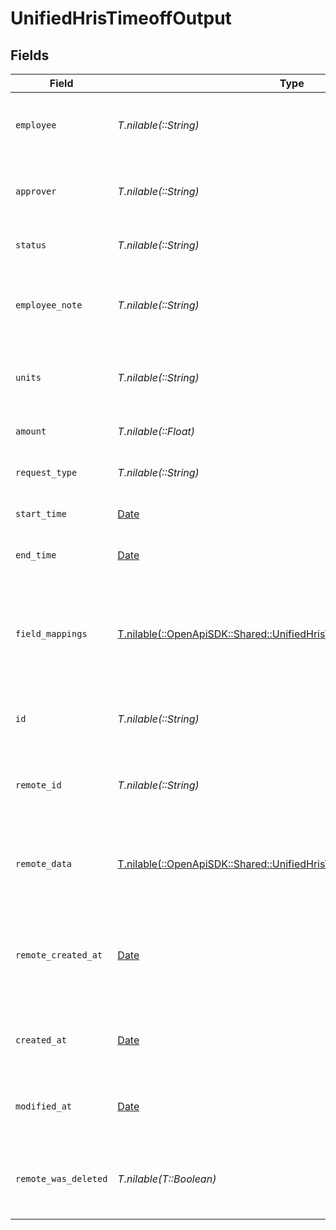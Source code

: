 # UnifiedHrisTimeoffOutput


## Fields

| Field                                                                                                                                  | Type                                                                                                                                   | Required                                                                                                                               | Description                                                                                                                            | Example                                                                                                                                |
| -------------------------------------------------------------------------------------------------------------------------------------- | -------------------------------------------------------------------------------------------------------------------------------------- | -------------------------------------------------------------------------------------------------------------------------------------- | -------------------------------------------------------------------------------------------------------------------------------------- | -------------------------------------------------------------------------------------------------------------------------------------- |
| `employee`                                                                                                                             | *T.nilable(::String)*                                                                                                                  | :heavy_minus_sign:                                                                                                                     | The UUID of the employee taking time off                                                                                               | 801f9ede-c698-4e66-a7fc-48d19eebaa4f                                                                                                   |
| `approver`                                                                                                                             | *T.nilable(::String)*                                                                                                                  | :heavy_minus_sign:                                                                                                                     | The UUID of the approver for the time off request                                                                                      | 801f9ede-c698-4e66-a7fc-48d19eebaa4f                                                                                                   |
| `status`                                                                                                                               | *T.nilable(::String)*                                                                                                                  | :heavy_minus_sign:                                                                                                                     | The status of the time off request                                                                                                     | REQUESTED                                                                                                                              |
| `employee_note`                                                                                                                        | *T.nilable(::String)*                                                                                                                  | :heavy_minus_sign:                                                                                                                     | A note from the employee about the time off request                                                                                    | Annual vacation                                                                                                                        |
| `units`                                                                                                                                | *T.nilable(::String)*                                                                                                                  | :heavy_minus_sign:                                                                                                                     | The units used for the time off (e.g., Days, Hours)                                                                                    | DAYS                                                                                                                                   |
| `amount`                                                                                                                               | *T.nilable(::Float)*                                                                                                                   | :heavy_minus_sign:                                                                                                                     | The amount of time off requested                                                                                                       | 5                                                                                                                                      |
| `request_type`                                                                                                                         | *T.nilable(::String)*                                                                                                                  | :heavy_minus_sign:                                                                                                                     | The type of time off request                                                                                                           | VACATION                                                                                                                               |
| `start_time`                                                                                                                           | [Date](https://ruby-doc.org/stdlib-2.6.1/libdoc/date/rdoc/Date.html)                                                                   | :heavy_minus_sign:                                                                                                                     | The start time of the time off                                                                                                         | 2024-07-01T09:00:00Z                                                                                                                   |
| `end_time`                                                                                                                             | [Date](https://ruby-doc.org/stdlib-2.6.1/libdoc/date/rdoc/Date.html)                                                                   | :heavy_minus_sign:                                                                                                                     | The end time of the time off                                                                                                           | 2024-07-05T17:00:00Z                                                                                                                   |
| `field_mappings`                                                                                                                       | [T.nilable(::OpenApiSDK::Shared::UnifiedHrisTimeoffOutputFieldMappings)](../../models/shared/unifiedhristimeoffoutputfieldmappings.md) | :heavy_minus_sign:                                                                                                                     | The custom field mappings of the object between the remote 3rd party & Panora                                                          | {<br/>"custom_field_1": "value1",<br/>"custom_field_2": "value2"<br/>}                                                                 |
| `id`                                                                                                                                   | *T.nilable(::String)*                                                                                                                  | :heavy_minus_sign:                                                                                                                     | The UUID of the time off record                                                                                                        | 801f9ede-c698-4e66-a7fc-48d19eebaa4f                                                                                                   |
| `remote_id`                                                                                                                            | *T.nilable(::String)*                                                                                                                  | :heavy_minus_sign:                                                                                                                     | The remote ID of the time off in the context of the 3rd Party                                                                          | timeoff_1234                                                                                                                           |
| `remote_data`                                                                                                                          | [T.nilable(::OpenApiSDK::Shared::UnifiedHrisTimeoffOutputRemoteData)](../../models/shared/unifiedhristimeoffoutputremotedata.md)       | :heavy_minus_sign:                                                                                                                     | The remote data of the time off in the context of the 3rd Party                                                                        | {<br/>"raw_data": {<br/>"additional_field": "some value"<br/>}<br/>}                                                                   |
| `remote_created_at`                                                                                                                    | [Date](https://ruby-doc.org/stdlib-2.6.1/libdoc/date/rdoc/Date.html)                                                                   | :heavy_minus_sign:                                                                                                                     | The date when the time off was created in the 3rd party system                                                                         | 2024-06-15T12:00:00Z                                                                                                                   |
| `created_at`                                                                                                                           | [Date](https://ruby-doc.org/stdlib-2.6.1/libdoc/date/rdoc/Date.html)                                                                   | :heavy_minus_sign:                                                                                                                     | The created date of the time off record                                                                                                | 2024-06-15T12:00:00Z                                                                                                                   |
| `modified_at`                                                                                                                          | [Date](https://ruby-doc.org/stdlib-2.6.1/libdoc/date/rdoc/Date.html)                                                                   | :heavy_minus_sign:                                                                                                                     | The last modified date of the time off record                                                                                          | 2024-06-15T12:00:00Z                                                                                                                   |
| `remote_was_deleted`                                                                                                                   | *T.nilable(T::Boolean)*                                                                                                                | :heavy_minus_sign:                                                                                                                     | Indicates if the time off was deleted in the remote system                                                                             | false                                                                                                                                  |